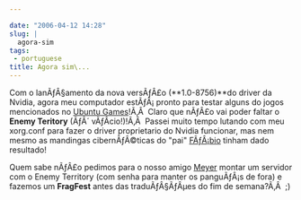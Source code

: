 ```yaml
---

date: "2006-04-12 14:28"
slug: |
  agora-sim
tags:
 - portuguese
title: Agora sim\...
---
```


Com o lanÃƒÂ§amento da nova versÃƒÂ£o (**1.0-8756)**do driver da Nvidia,
agora meu computador estÃƒÂ¡ pronto para testar alguns do jogos
mencionados no [Ubuntu Games](http://games.ubuntubrasil.org/)!Ã‚Â  Claro
que nÃƒÂ£o vai poder faltar o **Enemy Teritory** (ÃƒÂ´ vÃƒÂ­cio!)!Ã‚Â 
Passei muito tempo lutando com meu xorg.conf para fazer o driver
proprietario do Nvidia funcionar, mas nem mesmo as mandingas
cibernÃƒÂ©ticas do "pai"
[FÃƒÂ¡bio](http://barraroumi.wordpress.com/tag/ubuntu/) tinham dado
resultado!

Quem sabe nÃƒÂ£o pedimos para o nosso amigo
[Meyer](http://blog.meyer.eti.br/) montar um servidor com o Enemy
Territory (com senha para manter os panguÃƒÂ¡s de fora) e fazemos um
**FragFest** antes das traduÃƒÂ§ÃƒÂµes do fim de semana?Ã‚Â  ;)

